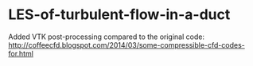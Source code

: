 # LES-of-turbulent-flow-in-a-duct
Added VTK post-processing compared to the original code: http://coffeecfd.blogspot.com/2014/03/some-compressible-cfd-codes-for.html
